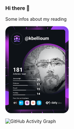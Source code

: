 ### Hi there 👋

Some infos about my reading


<a href="https://app.daily.dev/kbellioum"><img src="https://github.com/kbellioum/kbellioum/blob/main/devcard.svg" width="200" alt="Karim Bellioum's Dev Card"/></a>



![GitHub Activity Graph](https://activity-graph.herokuapp.com/graph?username=kbellioum&theme=dracula&hide_border=true)


<!--
**kbellioum/kbellioum** is a ✨ _special_ ✨ repository because its `README.md` (this file) appears on your GitHub profile.

Here are some ideas to get you started:

- 🔭 I’m currently working on ...
- 🌱 I’m currently learning ...
- 👯 I’m looking to collaborate on ...
- 🤔 I’m looking for help with ...
- 💬 Ask me about ...
- 📫 How to reach me: ...
- 😄 Pronouns: ...
- ⚡ Fun fact: ...
-->
